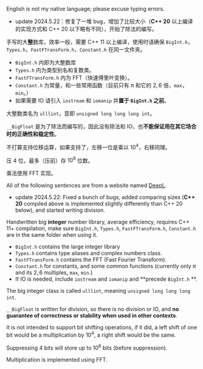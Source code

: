 English is not my native language; please excuse typing errors.

- update 2024.5.22：修复了一堆 bug，增加了比较大小（**C++ 20** 以上编译的实现方式和 C++ 20 以下略有不同），开始了除法的编写。

手写的大**整**数库，效率一般，需要 C++ 11 以上编译，使用时请确保 `BigInt.h`，`Types.h`，`FastFTransForm.h`，`Constant.h` 在同一文件夹。

- `BigInt.h` 内即为大整数库
- `Types.h` 内为类型别名和复数类。
- `FastFTransForm.h` 内为 FFT（快速傅里叶变换）。
- `Constant.h` 为常量，和一些常用函数（目前只有 $\pi$ 和它的 $2,6$ 倍，`max`，`min`。）
- 如果需要 IO 请引入 `iostream` 和 `iomanip` 并**置于 `BigInt.h` 之前**。

大整数类名为 `ulllint`，意即 `unsigned long long long int`。

`__BigFloat` 是为了除法而编写的，因此没有除法和 IO，也**不能保证用在其它场合时的正确性和稳定性**。 

不打算支持位移运算，如果支持了，左移一位是乘以 $10^4$，右移同理。

压 $4$ 位，最多（压前）存 $10^6$ 位数。

乘法使用 FFT 实现。

All of the following sentences are from a website named [DeepL](https://www.deepl.com/en/translator).

- update 2024.5.22: Fixed a bunch of bugs, added comparing sizes (**C++ 20** compiled above is implemented slightly differently than C++ 20 below), and started writing division.

Handwritten big **integer** number library, average efficiency, requires C++ 11+ compilation, make sure `BigInt.h`, `Types.h`, `FastFTransForm.h`, `Constant.h` are in the same folder when using it.

- `BigInt.h` contains the large integer library
- `Types.h` contains type aliases and complex numbers class.
- `FastFTransForm.h` contains the FFT (Fast Fourier Transform).
- `Constant.h` for constants, and some common functions (currently only $\pi$ and its $2,6$ multiples, `max`, `min`.)
- If IO is needed, include `iostream` and `iomanip` and **precede `BigInt.h` **.

The big integer class is called `ulllint`, meaning `unsigned long long long int`.

`__BigFloat` is written for division, so there is no division or IO, and **no guarantee of correctness or stability when used in other contexts**. 

It is not intended to support bit shifting operations, if it did, a left shift of one bit would be a multiplication by $10^4$, a right shift would be the same.

Suppressing $4$ bits will store up to $10^6$ bits (before suppression).

Multiplication is implemented using FFT.
